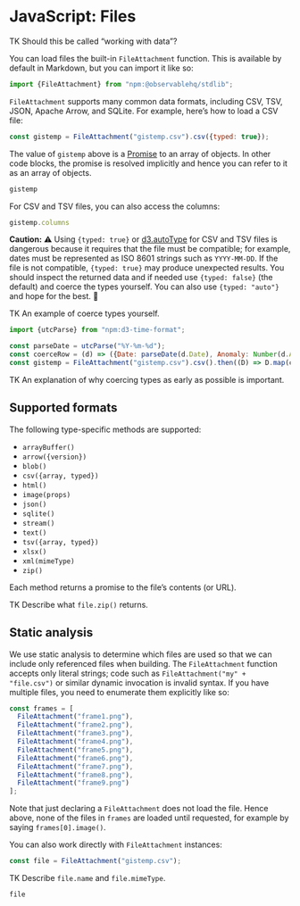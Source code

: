# JavaScript: Files

TK Should this be called “working with data”?

You can load files the built-in `FileAttachment` function. This is available by default in Markdown, but you can import it like so:

```js echo
import {FileAttachment} from "npm:@observablehq/stdlib";
```

`FileAttachment` supports many common data formats, including CSV, TSV, JSON, Apache Arrow, and SQLite. For example, here’s how to load a CSV file:

```js echo
const gistemp = FileAttachment("gistemp.csv").csv({typed: true});
```

The value of `gistemp` above is a [Promise](./promises) to an array of objects. In other code blocks, the promise is resolved implicitly and hence you can refer to it as an array of objects.

```js echo
gistemp
```

For CSV and TSV files, you can also access the columns:

```js echo
gistemp.columns
```

**Caution:** ⚠️ Using `{typed: true}` or [d3.autoType](https://d3js.org/d3-dsv#autoType) for CSV and TSV files is dangerous because it requires that the file must be compatible; for example, dates must be represented as ISO 8601 strings such as `YYYY-MM-DD`. If the file is not compatible, `{typed: true}` may produce unexpected results. You should inspect the returned data and if needed use `{typed: false}` (the default) and coerce the types yourself. You can also use `{typed: "auto"}` and hope for the best. 🤷

TK An example of coerce types yourself.

```js run=false
import {utcParse} from "npm:d3-time-format";

const parseDate = utcParse("%Y-%m-%d");
const coerceRow = (d) => ({Date: parseDate(d.Date), Anomaly: Number(d.Anomaly)});
const gistemp = FileAttachment("gistemp.csv").csv().then((D) => D.map(coerceRow));
```

TK An explanation of why coercing types as early as possible is important.

## Supported formats

The following type-specific methods are supported:

- `arrayBuffer()`
- `arrow({version})`
- `blob()`
- `csv({array, typed})`
- `html()`
- `image(props)`
- `json()`
- `sqlite()`
- `stream()`
- `text()`
- `tsv({array, typed})`
- `xlsx()`
- `xml(mimeType)`
- `zip()`

Each method returns a promise to the file’s contents (or URL).

TK Describe what `file.zip()` returns.

## Static analysis

We use static analysis to determine which files are used so that we can include only referenced files when building. The `FileAttachment` function accepts only literal strings; code such as `FileAttachment("my" + "file.csv")` or similar dynamic invocation is invalid syntax. If you have multiple files, you need to enumerate them explicitly like so:

```js run=false
const frames = [
  FileAttachment("frame1.png"),
  FileAttachment("frame2.png"),
  FileAttachment("frame3.png"),
  FileAttachment("frame4.png"),
  FileAttachment("frame5.png"),
  FileAttachment("frame6.png"),
  FileAttachment("frame7.png"),
  FileAttachment("frame8.png"),
  FileAttachment("frame9.png")
];
```

Note that just declaring a `FileAttachment` does not load the file. Hence above, none of the files in `frames` are loaded until requested, for example by saying `frames[0].image()`.

You can also work directly with `FileAttachment` instances:

```js echo
const file = FileAttachment("gistemp.csv");
```

TK Describe `file.name` and `file.mimeType`.

```js echo
file
```
